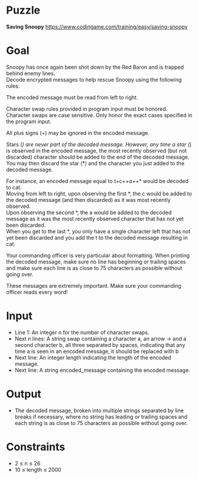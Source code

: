 # Puzzle
**Saving Snoopy** https://www.codingame.com/training/easy/saving-snoopy

# Goal
Snoopy has once again been shot down by the Red Baron and is trapped behind enemy lines.   
Decode encrypted messages to help rescue Snoopy using the following rules:  

The encoded message must be read from left to right.

Character swap rules provided in program input must be honored. Character swaps are case sensitive. Only honor the exact cases specified in the program input.

All plus signs (+) may be ignored in the encoded message.

Stars (*) are never part of the decoded message. However, any time a star (*) is observed in the encoded message, the most recently observed (but not discarded) character should be added to the end of the decoded message. You may then discard the star (*) and the character you just added to the decoded message.

For instance, an encoded message equal to t+c+*+a+*+* would be decoded to cat.   
Moving from left to right, upon observing the first *, the c would be added to the decoded message (and then discarded) as it was most recently observed.   
Upon observing the second *, the a would be added to the decoded message as it was the most recently observed character that has not yet been discarded.   
When you get to the last *, you only have a single character left that has not yet been discarded and you add the t to the decoded message resulting in cat.  

Your commanding officer is very particular about formatting. When printing the decoded message, make sure no line has beginning or trailing spaces and make sure each line is as close to 75 characters as possible without going over.

These messages are extremely important. Make sure your commanding officer reads every word!

# Input
* Line 1: An integer n for the number of character swaps.
* Next n lines: A string swap containing a character a, an arrow -> and a second character b, all three separated by spaces, indicating that any time a is seen in an encoded message, it should be replaced with b
* Next line: An integer length indicating the length of the encoded message.
* Next line: A string encoded_message containing the encoded message.

# Output
* The decoded message, broken into multiple strings separated by line breaks if necessary, where no string has leading or trailing spaces and each string is as close to 75 characters as possible without going over.

# Constraints
* 2 ≤ n ≤ 26
* 10 ≤ length ≤ 2000
